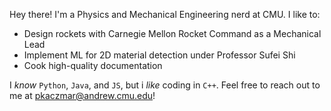 Hey there! I'm a Physics and Mechanical Engineering nerd at CMU. I like to:

* Design rockets with Carnegie Mellon Rocket Command as a Mechanical Lead
* Implement ML for 2D material detection under Professor Sufei Shi
* Cook high-quality documentation

I *know* `Python`, `Java`, and `JS`, but i *like* coding in `C++`.
Feel free to reach out to me at [pkaczmar@andrew.cmu.edu](pkaczmar@andrew.cmu.edu)!
